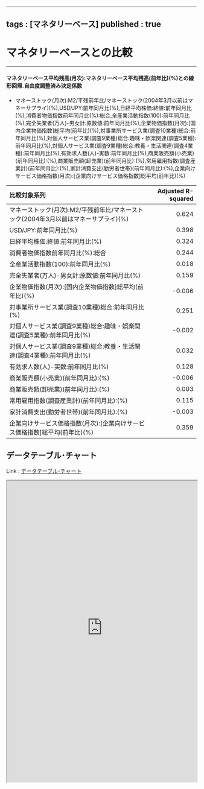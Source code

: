 
---
tags : [マネタリーベース]
published : true
---


# マネタリーベースとの比較


***


#### マネタリーベース平均残高(月次):マネタリーベース平均残高(前年比)(%)との線形回帰.自由度調整済み決定係数


- マネーストック(月次):M2/平残前年比/マネーストック(2004年3月以前はマネーサプライ)(%),USD/JPY:前年同月比(%),日経平均株価:終値:前年同月比(%),消費者物価指数前年同月比(%):総合,全産業活動指数(100):前年同月比(%),完全失業者(万人)-男女計:原数値:前年同月比(%),企業物価指数(月次):[国内企業物価指数]総平均(前年比)(%),対事業所サービス業(調査10業種)総合:前年同月比(%),対個人サービス業(調査9業種)総合:趣味・娯楽関連(調査5業種):前年同月比(%),対個人サービス業(調査9業種)総合:教養・生活関連(調査4業種):前年同月比(%),有効求人数(人)-実数:前年同月比(%),商業販売額(小売業)(前年同月比):(%),商業販売額(卸売業)(前年同月比):(%),常用雇用指数(調査産業計)(前年同月比):(%),家計消費支出(勤労者世帯)(前年同月比):(%),企業向けサービス価格指数(月次):[企業向けサービス価格指数]総平均(前年比)(%)


<table id = 'amcc' width = '100%'>
 <thead>
  <tr>
   <th style="text-align:left;"> 比較対象系列 </th>
   <th style="text-align:right;"> Adjusted R-squared </th>
  </tr>
 </thead>
<tbody>
  <tr>
   <td style="text-align:left;"> マネーストック(月次):M2/平残前年比/マネーストック(2004年3月以前はマネーサプライ)(%) </td>
   <td style="text-align:right;"> 0.624 </td>
  </tr>
  <tr>
   <td style="text-align:left;"> USD/JPY:前年同月比(%) </td>
   <td style="text-align:right;"> 0.398 </td>
  </tr>
  <tr>
   <td style="text-align:left;"> 日経平均株価:終値:前年同月比(%) </td>
   <td style="text-align:right;"> 0.324 </td>
  </tr>
  <tr>
   <td style="text-align:left;"> 消費者物価指数前年同月比(%):総合 </td>
   <td style="text-align:right;"> 0.244 </td>
  </tr>
  <tr>
   <td style="text-align:left;"> 全産業活動指数(100):前年同月比(%) </td>
   <td style="text-align:right;"> 0.018 </td>
  </tr>
  <tr>
   <td style="text-align:left;"> 完全失業者(万人)-男女計:原数値:前年同月比(%) </td>
   <td style="text-align:right;"> 0.159 </td>
  </tr>
  <tr>
   <td style="text-align:left;"> 企業物価指数(月次):[国内企業物価指数]総平均(前年比)(%) </td>
   <td style="text-align:right;"> -0.006 </td>
  </tr>
  <tr>
   <td style="text-align:left;"> 対事業所サービス業(調査10業種)総合:前年同月比(%) </td>
   <td style="text-align:right;"> 0.251 </td>
  </tr>
  <tr>
   <td style="text-align:left;"> 対個人サービス業(調査9業種)総合:趣味・娯楽関連(調査5業種):前年同月比(%) </td>
   <td style="text-align:right;"> -0.002 </td>
  </tr>
  <tr>
   <td style="text-align:left;"> 対個人サービス業(調査9業種)総合:教養・生活関連(調査4業種):前年同月比(%) </td>
   <td style="text-align:right;"> 0.032 </td>
  </tr>
  <tr>
   <td style="text-align:left;"> 有効求人数(人)-実数:前年同月比(%) </td>
   <td style="text-align:right;"> 0.128 </td>
  </tr>
  <tr>
   <td style="text-align:left;"> 商業販売額(小売業)(前年同月比):(%) </td>
   <td style="text-align:right;"> -0.006 </td>
  </tr>
  <tr>
   <td style="text-align:left;"> 商業販売額(卸売業)(前年同月比):(%) </td>
   <td style="text-align:right;"> 0.003 </td>
  </tr>
  <tr>
   <td style="text-align:left;"> 常用雇用指数(調査産業計)(前年同月比):(%) </td>
   <td style="text-align:right;"> 0.115 </td>
  </tr>
  <tr>
   <td style="text-align:left;"> 家計消費支出(勤労者世帯)(前年同月比):(%) </td>
   <td style="text-align:right;"> -0.003 </td>
  </tr>
  <tr>
   <td style="text-align:left;"> 企業向けサービス価格指数(月次):[企業向けサービス価格指数]総平均(前年比)(%) </td>
   <td style="text-align:right;"> 0.359 </td>
  </tr>
</tbody>
</table>

## データテーブル･チャート


Link : [データテーブル･チャート](http://knowledgevault.saecanet.com/charts/am-consulting.co.jp-ComparisonWithMonetaryBase.html)


<iframe src="http://knowledgevault.saecanet.com/charts/am-consulting.co.jp-ComparisonWithMonetaryBase.html" width="100%" height="800px"></iframe>

